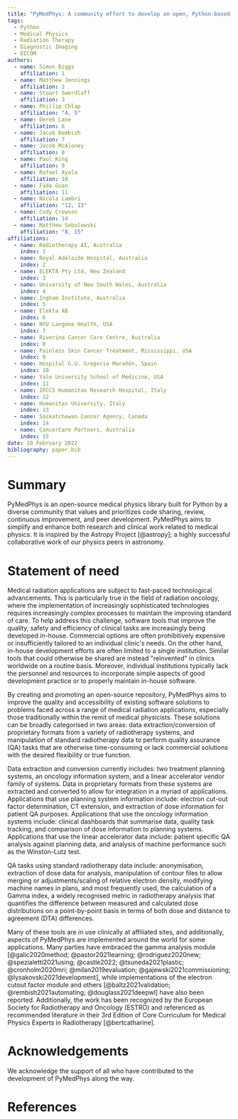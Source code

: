 ```yaml
---
title: "PyMedPhys: A community effort to develop an open, Python-based standard library for medical physics applications"
tags:
  - Python
  - Medical Physics
  - Radiation Therapy
  - Diagnostic Imaging
  - DICOM
authors:
  - name: Simon Biggs
    affiliation: 1
  - name: Matthew Jennings
    affiliation: 2
  - name: Stuart Swerdloff
    affiliation: 3
  - name: Phillip Chlap
    affiliation: "4, 5"
  - name: Derek Lane
    affiliation: 6
  - name: Jacob Rembish
    affiliation: 7
  - name: Jacob McAloney
    affiliation: 8
  - name: Paul King
    affiliation: 9
  - name: Rafael Ayala
    affiliation: 10
  - name: Fada Guan
    affiliation: 11
  - name: Nicola Lambri
    affiliation: "12, 13"
  - name: Cody Crewson
    affiliation: 14
  - name: Matthew Sobolewski
    affiliation: "8, 15"
affiliations:
  - name: Radiotherapy AI, Australia
    index: 1
  - name: Royal Adelaide Hospital, Australia
    index: 2
  - name: ELEKTA Pty Ltd, New Zealand
    index: 3
  - name: University of New South Wales, Australia
    index: 4
  - name: Ingham Institute, Australia
    index: 5
  - name: Elekta AB
    index: 6
  - name: NYU Langone Health, USA
    index: 7
  - name: Riverina Cancer Care Centre, Australia
    index: 8
  - name: Painless Skin Cancer Treatment, Mississippi, USA
    index: 9
  - name: Hospital G.U. Gregorio Marañón, Spain
    index: 10
  - name: Yale University School of Medicine, USA
    index: 11
  - name: IRCCS Humanitas Research Hospital, Italy
    index: 12
  - name: Humanitas University, Italy
    index: 13
  - name: Saskatchewan Cancer Agency, Canada
    index: 14
  - name: CancerCare Partners, Australia
    index: 15
date: 10 February 2022
bibliography: paper.bib
---
```


# Summary

PyMedPhys is an open-source medical physics library built for Python by a
diverse community that values and prioritizes code sharing, review,
continuous improvement, and peer development. PyMedPhys aims to simplify
and enhance both research and clinical work related to medical physics. It
is inspired by the Astropy Project [@astropy]; a highly successful
collaborative work of our physics peers in astronomy.

# Statement of need

Medical radiation applications are subject to fast-paced technological
advancements. This is particularly true in the field of radiation oncology,
where the implementation of increasingly sophisticated technologies requires
increasingly complex processes to maintain the improving standard of care. To
help address this challenge, software tools that improve the quality, safety
and efficiency of clinical tasks are increasingly being developed in-house.
Commercial options are often prohibitively expensive or insufficiently tailored
to an individual clinic's needs. On the other hand, in-house development
efforts are often limited to a single institution. Similar tools that could
otherwise be shared are instead "reinvented" in clinics worldwide on a routine
basis. Moreover, individual institutions typically lack the personnel and
resources to incorporate simple aspects of good development practice or to
properly maintain in-house software.

By creating and promoting an open-source repository, PyMedPhys aims to improve
the quality and accessibility of existing software solutions to problems faced
across a range of medical radiation applications, especially those
traditionally within the remit of medical physicists. These solutions can be
broadly categorised in two areas: data extraction/conversion of proprietary 
formats from a variety of radiotherapy systems, and manipulation of standard
radiotherapy data to perform quality assurance (QA) tasks that are otherwise
time-consuming or lack commercial solutions with the desired flexibility or 
true function.

Data extraction and conversion currently includes: two treatment planning 
systems, an oncology information system, and a linear accelerator vendor
family of systems. Data in proprietary formats from these systems are 
extracted and converted to allow for integration in a myriad of applications.
Applications that use planning system information include: electron cut-out 
factor determination, CT extension, and extraction of dose information for
patient QA purposes. Applications that use the oncology information systems 
include: clinical dashboards that summarise data, quality task tracking, and 
comparison of dose information to planning systems. Applications that use the 
linear accelerator data include: patient specific QA analysis against planning 
data, and analysis of machine performance such as the Winston-Lutz test. 

QA tasks using standard radiotherapy data include: anonymisation, extraction 
of dose data for analysis, manipulation of contour files to allow merging or 
adjustments/scaling of relative electron density, modifying machine names
in plans, and most frequently used, the calculation of a Gamma index, a widely
recognised metric in radiotherapy analysis that quantifies the difference 
between measured and calculated dose distributions on a point-by-point basis 
in terms of both dose and distance to agreement (DTA) differences.

Many of these tools are in use clinically at affiliated sites, and
additionally, aspects of PyMedPhys are implemented around the world for some 
applications. Many parties have embraced the gamma analysis module 
[@galic2020method; @pastor2021learning; @rodriguez2020new; 
@spezialetti2021using; @castle2022; @tsuneda2021plastic; @cronholm2020mri; 
@milan2019evaluation; @gajewski2021commissioning; @lysakovski2021development], 
while implementations of the electron cutout factor module and others 
[@baltz2021validation; @rembish2021automating; @douglass2021deepwl] have also 
been reported. Additionally, the work has been recognized by the European 
Society for Radiotherapy and Oncology (ESTRO) and referenced as recommended 
literature in their 3rd Edition of Core Curriculum for Medical Physics Experts 
in Radiotherapy [@bertcatharine].

# Acknowledgements

We acknowledge the support of all who have contributed to the development of
PyMedPhys along the way.

# References
